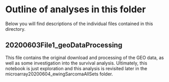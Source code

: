 # Outline of analyses in this folder

Below you will find descriptions of the individual files contained in this directory.

## 20200603File1_geoDataProcessing

This file contains the original download and processing of the GEO data, as well as some investigation into the survival analysis. Ultimately, this notebook is just exploration and this analysis is revisited later in the microarray20200604_ewingSarcomaAllSets folder.
